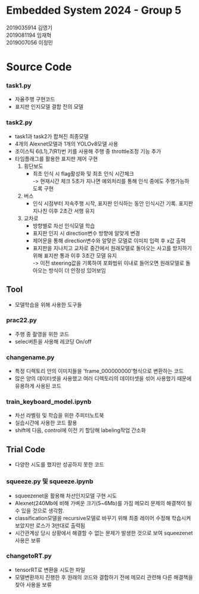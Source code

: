 # Embedded System 2024 - Group 5
2019035914 김영기   
2019081194 임재혁   
2019007056 이정민   

# Source Code

### task1.py
 - 자율주행 구현코드
 - 표지판 인지모델 결합 전의 모델

### task2.py
 - task1과 task2가 합쳐진 최종모델
 - 4개의 Alexnet모델과 1개의 YOLOv8모델 사용
 - 조이스틱 6(L1),7(R1)번 키를 사용해 주행 중 throttle조정 기능 추가
 - 타임플래그를 활용한 표지판 제어 구현
   1. 횡단보도
       - 최초 인식 시 flag활성화 및 최초 인식 시간체크   
         ->  현재시간 체크 5초가 지나면 예외처리를 통해 인식 중에도 주행가능하도록 구현
   2. 버스
       - 인식 시점부터 저속주행 시작, 표지판 인식하는 동안 인식시간 기록. 표지판 지나친 이후 2초간 서행 유지
   3. 교차로
       - 방향별로 차선 인식모델 학습
       - 표지판 인지 시 direction변수 방향에 알맞게  변경
       - 제어문을 통해 direction변수와 알맞은 모델로 이미지 입력 후 x값 출력
       - 표지판을 지나치고 교차로 중간에서 원래모델로 돌아오는 사고를 방지하기 위해 표지판 통과 이후 3초간 모델 유지   
         -> 이전 steering값을 기록하여 포화범위 이내로 들어오면 원래모델로 돌아오는 방식이 더 안정성 있어보임
      
## Tool
 - 모델학습을 위해 사용한 도구들
### prac22.py 
 - 주행 중 촬영을 위한 코드
 - selec버튼을 사용해 레코딩 On/off
### changename.py
 - 특정 디렉토리 안의 이미지들을 'frame_000000000'형식으로 변환하는 코드
 - 많은 양의 데이터셋을 사용했고 여러 디렉토리의 데이터셋을 섞어 사용했기 때문에 유용하게 사용된 코드
### train_keyboard_model.ipynb
 - 차선 라벨링 및 학습을 위한 주피터노트북
 - 실습시간에 사용한 코드 활용
 - shift에 다음, control에 이전 키 할당해 labeling작업 간소화


## Trial Code   
 - 다양한 시도를 했지만 성공하지 못한 코드
### squeeze.py 및 squeeze.ipynb
 - squeezenet을 활용해 차선인지모델 구현 시도
 - Alexnet(240Mb에 비해 가벼운 크기(5~6Mb)를 가짐 메모리 문제의 해결책이 될 수 있을 것으로 생각함.
 - classification모델을 recursive모델로 바꾸기 위해 최종 레이어 수정해 학습시켜보았지만 로스가 3만대로 출력됨
 - 시간관계상 당시 상황에서 해결할 수 없는 문제가 발생한 것으로 보여 squeezenet사용은 보류
### changetoRT.py
 - tensorRT로 변환을 시도한 파일
 - 모델변환까지 진행한 후 원래의 코드와 결합하기 전에 메모리 관련해 다른 해결책을 찾아 사용을 보류




